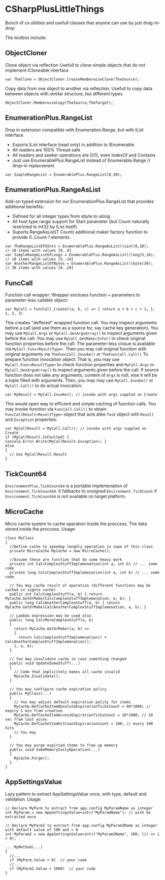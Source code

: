 # CSharpPlusLittleThings

Bunch of cs utilities and usefull classes that anyone can use by just drag-in-drop

The toolbox include:

## ObjectCloner
Clone object via reflection
Usefull to clone simple objects that do not implement ICloneable interface
```
var TheClone = ObjectCloner.CreateMemberwiseClone(TheSource);
```
Copy data from one object to another via reflection, 
Usefull to copy data between objects with similar structure, but different types
```
ObjectCloner.MemberwiseCopy(TheSource,TheTarget);
```

## EnumerationPlus.RangeList
Drop in extension compatible with Enumeration.Range, but with IList<int> interface
* Exports IList<int> interface (read only) in addition to IEnumerable<int>
* All readers are 100% Thread safe
* All readers and seeker operations are O(1), even IndexOf and Contains
* Just use EnumerablePlus.RangeList instead of Enumerable.Range // drop-in replacement
```
var SimpleRangeList = EnumerablePlus.RangeList(0,30);
```
 
## EnumerationPlus.RangeAsList
Add-on typed extension for our EnumerationPlus.RangeList that provides additional benefits:
* Defined for all integer types from sbyte to ulong
* All host type range support for Start parameter (but Count naturally restricted to Int32 by IList itself)
* Suports RangeAsList(T Count) additional maker factory function to provide 0..Count-1 elements
```
var TheRangeListOfUInts = EnumerablePlus.RangeAsList((uint)0,10);    // 10 items with values [0..9]
var SimpleRangeListOfLongs = EnumerablePlus.RangeAsList((long)5,10); // 10 items with values [5..14]
var AnotherRangeListOfBytes = EnumerablePlus.RangeAsList((byte)30);  // 30 items with values [0..29]
```

## FuncCall
Function call wrapper:
Wrapper encloses function + parameters to parameter-less callable object:
```
var MyCall = FuncCall.Create((a, b, c) => { return a + b + c + 1; }, 1, 2, 3)
```
This creates "deffered" wrapped function call.
You may inspect arguments before a call (and use them as a source for, say cache key generation).
You may use `MyCall.Args` or `MyCall.GetArgsArray()` to inspect arguments given before the call.
You may use `MyCall.GetMakerInfo()` to check original function properties before the call.
The parameter-less closue is available via `MyCall.Func<ResultType>`.
Then you may call original function with original arguments via `TheFuncCall.Invoke()` or `TheFuncCall.Call()`
To prepare function invocation object:
That is, you may use `MyCall.Func<ResultType>` to check function properties and `MyCall.Args` or `MyCall.GetArgsArray()` to inspect arguments given before the call.
If source function does not take any arguments, content of `Args` is null, else it will be a tuple filled with arguments.
Then, you may may use `MyCall.Invoke()` or `MyCall.Call()` to do actual invocation:
```
var MyResult = MyCall.Invoke(); // invoke with args suppled on Create
```
This would open way to efficient and simple caching of function calls.
You may invoke function via `FuncCall.Call()` to obtain `FuncCallResult<ResultType>` object that acts alike `Task` object with `Result` and `Exception` properties:
```
var MyCallResult = MyCall.Call(); // invoke with args suppled on Create
if (MyCallResult.IsFaulted) { Console.Error.Write(MyCallResult.Exception); }
else
{
  // Use MyCallResult.Result
}
```

## TickCount64

`EnvironmentPlus.TickCount64` is a portable implemenation of `Environment.TickCount64`.
It fallbacks to unsigned `Environment.TickCount` if `Environment.TickCount64` is not available on target platform.

## MicroCache

Micro cache system to cache operation inside the proccess. The data stored inside the proccess.
Usage:
```
class MyClass
{
  //Define cache to speedup lenghly operation in sope of this class
  private MicroCache MyCache = new MicroCache();

  //Assume these are function that do some heavy work
  private int CalcComplexStuffImplemenation(int a, int b) // ... some code
  private long CalcComplexStuffImplemenation(int a, int b) // ... some code

  // You may cache result of operation (different functions may be cached in signle cache)
  public int CalcComplexStuff(a, b) { return MyCache.GetOrMake(CalcComplexStuffImplemenation, a, b); }
  public long CalcAnotherComplexStuff(a, b) { return MyCache.GetOrMake(CalcAnotherComplexStuffImplemenation, a, b); }

  // Lambda expression may be used also
  public long CalcMoreComplexStuff(a, b) 
  { 
    return MyCache.GetOrMake((a, b) => 
    { 
      return CalcComplexStuffImplemenation() + CalcAnotherComplexStuffImplemenation();
    }, a, b); 
  }

  // You may invalidate cache in case something changed
  public void UpdateSomeStuff(...)
  {
    // Code that implicitely makes all cache invalid
    MyCache.Invalidate();
  }

  // You may configure cache expiration policy
  public MyClass(...)
  {
    // You may adjust default expiration polity for items
    MyCache.DefCacheItemAbsoluteExpirationTicksCount = 60*1000; // expiry 1 min from creation
    MyCache.DefCacheItemAccessExpirationTicksCount = 10*1000; // 10 sec from last acces
    MyCache.DefCacheItemHitCountExpirationCount = 100; // every 100 hits
    // You may 
  }

  // You may purge expiried items to free up memory
  public void SomeMemoryCoslyOperation(...)
  {
    MyCache.Purge();
  }
}
```

## AppSettingsValue

Lazy pattern to extract AppSettingsValue once, with type, default and validation. Usage:
```
// Declare MyParm to extract from app.config MyParamName as integer
int MyParam = new AppSettingsValue<int>("MyParamName"); // with be extracted once

// Declare MyParm2 to extract from app.config MyParam2Name as integer with default value of 100 and > 0
int MyParam2 = new AppSettingsValue<int>("MyParam2Name", 100, (i) => i > 0);

... MyMethod(...)
{
  //...
  if (MyParm.Value > 0)  // your code
  //...
  if (MyParm2.Value > 1000)  // your code
}
```

